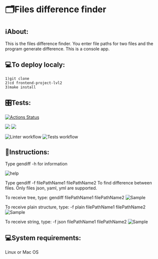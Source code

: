 # 🗂️Files difference finder

## ℹAbout:
This is the files difference finder. You enter file paths for two files and the program generate difference. This is a console app.

## 💻To deploy localy:
```
1)git clone
2)cd frontend-project-lvl2
3)make install
```

## 🎛️Tests:
[![Actions Status](https://github.com/iFoxtrot33/frontend-project-lvl2/workflows/hexlet-check/badge.svg)](https://github.com/iFoxtrot33/frontend-project-lvl2/actions)

<a href="https://codeclimate.com/github/iFoxtrot33/frontend-project-lvl2/maintainability"><img src="https://api.codeclimate.com/v1/badges/a9e791f05c3d1d06c227/maintainability" /></a>
<a href="https://codeclimate.com/github/iFoxtrot33/frontend-project-lvl2/test_coverage"><img src="https://api.codeclimate.com/v1/badges/a9e791f05c3d1d06c227/test_coverage" /></a>

![Linter workflow](https://github.com/iFoxtrot33/frontend-project-lvl2/actions/workflows/lint.yml/badge.svg)
![Tests workflow](https://github.com/iFoxtrot33/frontend-project-lvl2/actions/workflows/tests.yml/badge.svg)

## 📃Instructions:
Type gendiff -h for information

![help](https://user-images.githubusercontent.com/102408798/180901956-9ee193d5-1fb4-4e5b-9174-afcf2c80d671.png)

Type gendiff -f filePathName1 filePathName2 
To find difference between files. Only files json, yaml, yml are supported.

To receive tree, type:
gendiff filePathName1 filePathName2 
![Sample](https://user-images.githubusercontent.com/102408798/180902044-32c64884-679e-42e9-91b4-dd8721584170.png)


To receive plain structure, type:
-f plain filePathName1 filePathName2 
![Sample](https://user-images.githubusercontent.com/102408798/180902084-01e0704d-837c-43c9-bfe8-c040ee42586e.png)

To receive string, type:
-f json filePathName1 filePathName2 
![Sample](https://user-images.githubusercontent.com/102408798/180902114-984c29e4-bc5d-415f-84ef-5ee7784dc660.png)

## 💻System requirements:
Linux or Mac OS 
